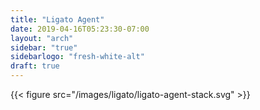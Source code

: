 ```yaml
---
title: "Ligato Agent"
date: 2019-04-16T05:23:30-07:00
layout: "arch"
sidebar: "true"
sidebarlogo: "fresh-white-alt"
draft: true
---
```


{{< figure src="/images/ligato/ligato-agent-stack.svg" >}}